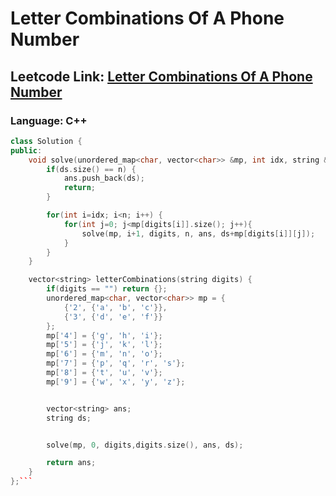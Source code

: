 # Letter Combinations Of A Phone Number

## Leetcode Link: [Letter Combinations Of A Phone Number](https://leetcode.com/problems/letter-combinations-of-a-phone-number/)
### Language: C++

```cpp
class Solution {
public:
    void solve(unordered_map<char, vector<char>> &mp, int idx, string &digits, int n, vector<string> &ans, string ds) {
        if(ds.size() == n) {
            ans.push_back(ds);
            return;
        }

        for(int i=idx; i<n; i++) {
            for(int j=0; j<mp[digits[i]].size(); j++){
                solve(mp, i+1, digits, n, ans, ds+mp[digits[i]][j]);
            }
        }
    }

    vector<string> letterCombinations(string digits) {
        if(digits == "") return {};
        unordered_map<char, vector<char>> mp = {
            {'2', {'a', 'b', 'c'}},
            {'3', {'d', 'e', 'f'}}
        };
        mp['4'] = {'g', 'h', 'i'};
        mp['5'] = {'j', 'k', 'l'};
        mp['6'] = {'m', 'n', 'o'};
        mp['7'] = {'p', 'q', 'r', 's'};
        mp['8'] = {'t', 'u', 'v'};
        mp['9'] = {'w', 'x', 'y', 'z'};


        vector<string> ans;
        string ds;


        solve(mp, 0, digits,digits.size(), ans, ds);

        return ans;
    }
};```



